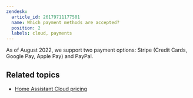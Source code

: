 ```yaml
---
zendesk:
  article_id: 26179711177501
  name: Which payment methods are accepted?
  position: 2
  labels: cloud, payments
---
```


As of August 2022, we support two payment options: Stripe (Credit Cards, Google Pay, Apple Pay) and PayPal.

## Related topics

- [Home Assistant Cloud pricing](https://www.nabucasa.com/pricing/)